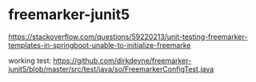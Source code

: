 # freemarker-junit5
https://stackoverflow.com/questions/59220213/unit-testing-freemarker-templates-in-springboot-unable-to-initialize-freemarke

working test: https://github.com/dirkdeyne/freemarker-junit5/blob/master/src/test/java/so/FreemarkerConfigTest.java
